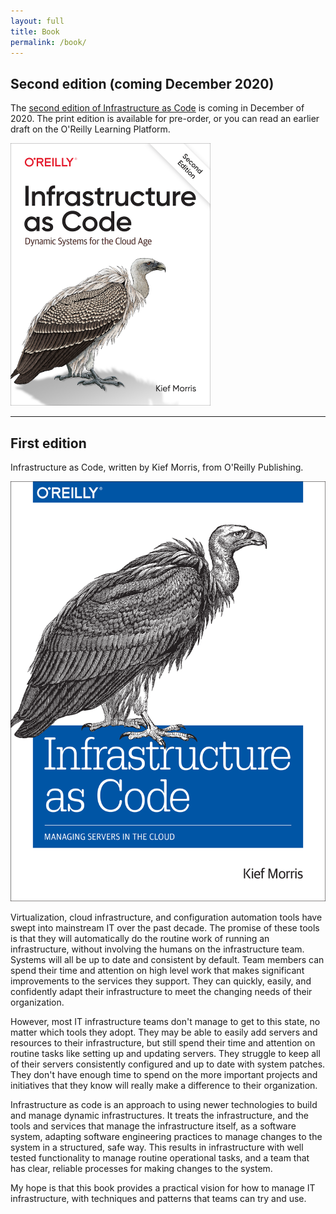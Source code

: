 ```yaml
---
layout: full
title: Book
permalink: /book/
---
```


## Second edition (coming December 2020)

<p>
The <a href="http://shop.oreilly.com/product/0636920294382.do">second edition of Infrastructure as Code</a> is coming in December of 2020. The print edition is available for pre-order, or you can read an earlier draft on the O'Reilly Learning Platform.
</p>

<a href="http://shop.oreilly.com/product/0636920294382.do"><img
  title="Infrastructure as Code 2nd edition book cover"
  src="/images/infrastructure_as_code_2ed_small.png"
  alt="Book cover" width="320" height="420"
  /></a>

<hr/>

## First edition

<p>
<span class="booktitle">Infrastructure as Code</span>, written by Kief Morris, from O'Reilly Publishing.
</p>

[<img class="showcase"
  title="Infrastructure as Code book cover"
  src="/images/infrastructure_as_code_medium.png"
  alt="Book cover" width="512" height="672"
  />](http://shop.oreilly.com/product/0636920039297.do)

<p>
Virtualization, cloud infrastructure, and configuration automation tools have swept into mainstream IT over the past decade. The promise of these tools is that they will automatically do the routine work of running an infrastructure, without involving the humans on the infrastructure team. Systems will all be up to date and consistent by default. Team members can spend their time and attention on high level work that makes significant improvements to the services they support. They can quickly, easily, and confidently adapt their infrastructure to meet the changing needs of their organization.
</p>

<p>
However, most IT infrastructure teams don't manage to get to this state, no matter which tools they adopt. They may be able to easily add servers and resources to their infrastructure, but still spend their time and attention on routine tasks like setting up and updating servers. They struggle to keep all of their servers consistently configured and up to date with system patches. They don't have enough time to spend on the more important projects and initiatives that they know will really make a difference to their organization.
</p>

<p>
Infrastructure as code is an approach to using newer technologies to build and manage dynamic infrastructures. It treats the infrastructure, and the tools and services that manage the infrastructure itself, as a software system, adapting software engineering practices to manage changes to the system in a structured, safe way. This results in infrastructure with well tested functionality to manage routine operational tasks, and a team that has clear, reliable processes for making changes to the system.
</p>

<p>
My hope is that this book provides a practical vision for how to manage IT infrastructure, with techniques and patterns that teams can try and use.
</p>


